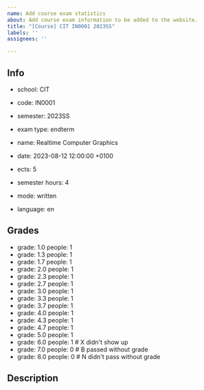 ```yaml
---
name: Add course exam statistics
about: Add course exam information to be added to the website.
title: "[Course] CIT IN0001 2023SS"
labels: ''
assignees: ''

---
```


## Info

- school: CIT
- code: IN0001
- semester: 2023SS
- exam type: endterm
- name: Realtime Computer Graphics
- date: 2023-08-12 12:00:00 +0100

- ects: 5
- semester hours: 4
- mode: written
- language: en

## Grades

- grade: 1.0 people: 1
- grade: 1.3 people: 1
- grade: 1.7 people: 1
- grade: 2.0 people: 1
- grade: 2.3 people: 1
- grade: 2.7 people: 1
- grade: 3.0 people: 1
- grade: 3.3 people: 1
- grade: 3.7 people: 1
- grade: 4.0 people: 1
- grade: 4.3 people: 1
- grade: 4.7 people: 1
- grade: 5.0 people: 1
- grade: 6.0 people: 1 # X didn't show up
- grade: 7.0 people: 0 # B passed without grade
- grade: 8.0 people: 0 # N didn't pass without grade

## Description

<remove or replace with any comments you have>
